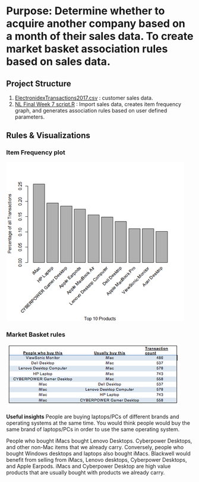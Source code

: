# Purpose:  Determine whether to acquire another company based on a month of their sales data. To create market basket association rules based on sales data. 

## Project Structure
1. [ElectronidexTransactions2017.csv](R%20projects/Market%20Basket%20Association%20Rules/ElectronidexTransactions2017.csv) : customer sales data.
2. [NL Final Week 7 script.R](R%20projects/Market%20Basket%20Association%20Rules/NL%20Final%20Week%207%20script.R) : Import sales data, creates item frequency graph, and generates association rules based on user defined parameters.

## Rules & Visualizations
### Item Frequency plot  
![Item plot](R%20projects/Market%20Basket%20Association%20Rules/Final%20Report/Item%20frequency%20plot.png)

### Market Basket rules
![Market rules](R%20projects/Market%20Basket%20Association%20Rules/Final%20Report/Rules.png)

**Useful insights**
People are buying laptops/PCs of different brands and operating systems at the same time. You would think people would buy the same brand of laptops/PCs in order to use the same operating system. 

People who bought iMacs bought Lenovo Desktops. Cyberpower Desktops, and other non-Mac items that we already carry. Conversely, people who bought Windows desktops and laptops also bought iMacs. Blackwell would benefit from selling from iMacs, Lenovo desktops, Cyberpower Desktops, and Apple Earpods. iMacs and Cyberpower Desktop are high value products that are usually bought with products we already carry.



